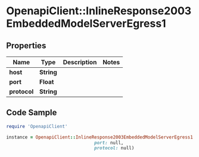 # OpenapiClient::InlineResponse2003EmbeddedModelServerEgress1

## Properties

Name | Type | Description | Notes
------------ | ------------- | ------------- | -------------
**host** | **String** |  | 
**port** | **Float** |  | 
**protocol** | **String** |  | 

## Code Sample

```ruby
require 'OpenapiClient'

instance = OpenapiClient::InlineResponse2003EmbeddedModelServerEgress1.new(host: null,
                                 port: null,
                                 protocol: null)
```


